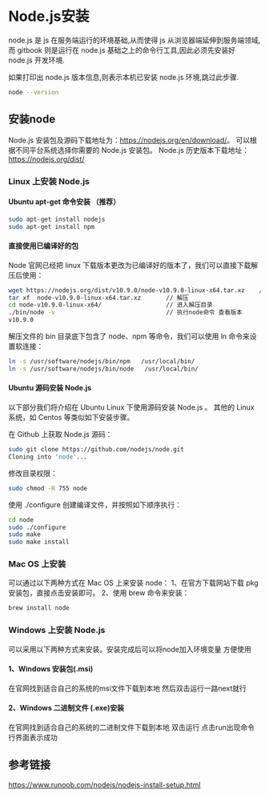 # Node.js安装

node.js 是 js 在服务端运行的环境基础,从而使得 js 从浏览器端延伸到服务端领域,而 gitbook 则是运行在 node.js 基础之上的命令行工具,因此必须先安装好 node.js 开发环境.

如果打印出 node.js 版本信息,则表示本机已安装 node.js 环境,跳过此步骤.

```bash
node --version
```

## 安装node

Node.js 安装包及源码下载地址为：<https://nodejs.org/en/download/>。
可以根据不同平台系统选择你需要的 Node.js 安装包。
Node.js 历史版本下载地址：<https://nodejs.org/dist/>

### Linux 上安装 Node.js

#### Ubuntu apt-get 命令安装 （推荐）

```bash
sudo apt-get install nodejs
sudo apt-get install npm
```

#### 直接使用已编译好的包

Node 官网已经把 linux 下载版本更改为已编译好的版本了，我们可以直接下载解压后使用：

```bash
wget https://nodejs.org/dist/v10.9.0/node-v10.9.0-linux-x64.tar.xz    // 下载
tar xf  node-v10.9.0-linux-x64.tar.xz       // 解压
cd node-v10.9.0-linux-x64/                  // 进入解压目录
./bin/node -v                               // 执行node命令 查看版本
v10.9.0
```

解压文件的 bin 目录底下包含了 node、npm 等命令，我们可以使用 ln 命令来设置软连接：

```bash
ln -s /usr/software/nodejs/bin/npm   /usr/local/bin/ 
ln -s /usr/software/nodejs/bin/node   /usr/local/bin/
```

#### Ubuntu 源码安装 Node.js

以下部分我们将介绍在 Ubuntu Linux 下使用源码安装 Node.js 。 其他的 Linux 系统，如 Centos 等类似如下安装步骤。

在 Github 上获取 Node.js 源码：

```bash
sudo git clone https://github.com/nodejs/node.git
Cloning into 'node'...
```

修改目录权限：

```bash
sudo chmod -R 755 node
```

使用 ./configure 创建编译文件，并按照如下顺序执行：

```bash
cd node
sudo ./configure
sudo make
sudo make install
```

### Mac OS 上安装

可以通过以下两种方式在 Mac OS 上来安装 node：
1、在官方下载网站下载 pkg 安装包，直接点击安装即可。
2、使用 brew 命令来安装：

```bash
brew install node
```

### Windows 上安装 Node.js

可以采用以下两种方式来安装。安装完成后可以将node加入环境变量 方便使用

#### 1、Windows 安装包(.msi)

在官网找到适合自己的系统的msi文件下载到本地
然后双击运行一路next就行

#### 2、Windows 二进制文件 (.exe)安装

在官网找到适合自己的系统的二进制文件下载到本地
双击运行 点击run出现命令行界面表示成功

## 参考链接

<https://www.runoob.com/nodejs/nodejs-install-setup.html>
